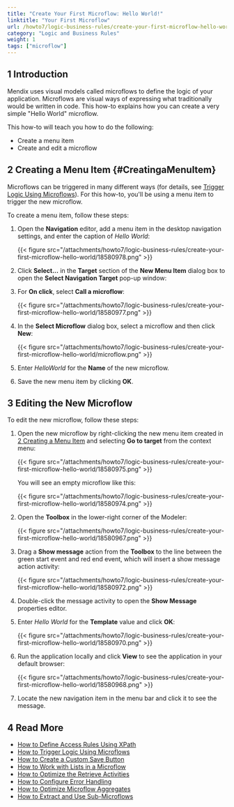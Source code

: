 ```yaml
---
title: "Create Your First Microflow: Hello World!"
linktitle: "Your First Microflow"
url: /howto7/logic-business-rules/create-your-first-microflow-hello-world/
category: "Logic and Business Rules"
weight: 1
tags: ["microflow"]
---
```


## 1 Introduction

Mendix uses visual models called microflows to define the logic of your application. Microflows are visual ways of expressing what traditionally would be written in code. This how-to explains how you can create a very simple "Hello World" microflow.

This how-to will teach you how to do the following:

* Create a menu item
* Create and edit a microflow

## 2 Creating a Menu Item {#CreatingaMenuItem}

Microflows can be triggered in many different ways (for details, see [Trigger Logic Using Microflows](/howto7/logic-business-rules/triggering-logic-using-microflows/)). For this how-to, you'll be using a menu item to trigger the new microflow.

To create a menu item, follow these steps:

1. Open the **Navigation** editor, add a menu item in the desktop navigation settings, and enter the caption of *Hello World*:

    {{< figure src="/attachments/howto7/logic-business-rules/create-your-first-microflow-hello-world/18580978.png" >}}

2. Click **Select...** in the **Target** section of the **New Menu Item** dialog box to open the **Select Navigation Target** pop-up window:

3. For **On click**, select **Call a microflow**:

    {{< figure src="/attachments/howto7/logic-business-rules/create-your-first-microflow-hello-world/18580977.png" >}}

4. In the **Select Microflow** dialog box, select a microflow and then click **New**:

    {{< figure src="/attachments/howto7/logic-business-rules/create-your-first-microflow-hello-world/microflow.png" >}}

5. Enter *HelloWorld* for the **Name** of the new microflow.
6. Save the new menu item by clicking **OK**.

## 3 Editing the New Microflow

To edit the new microflow, follow these steps:

1. Open the new microflow by right-clicking the new menu item created in [2 Creating a Menu Item](#CreatingaMenuItem) and selecting **Go to target** from the context menu:

    {{< figure src="/attachments/howto7/logic-business-rules/create-your-first-microflow-hello-world/18580975.png" >}}

    You will see an empty microflow like this:

    {{< figure src="/attachments/howto7/logic-business-rules/create-your-first-microflow-hello-world/18580974.png" >}}

2. Open the **Toolbox** in the lower-right corner of the Modeler:

    {{< figure src="/attachments/howto7/logic-business-rules/create-your-first-microflow-hello-world/18580967.png" >}}

3. Drag a **Show message** action from the **Toolbox** to the line between the green start event and red end event, which will insert a show message action activity:

    {{< figure src="/attachments/howto7/logic-business-rules/create-your-first-microflow-hello-world/18580972.png" >}}

4. Double-click the message activity to open the **Show Message** properties editor.
5. Enter *Hello World* for the **Template** value and click **OK**:

    {{< figure src="/attachments/howto7/logic-business-rules/create-your-first-microflow-hello-world/18580970.png" >}}

6. Run the application locally and click **View** to see the application in your default browser:

    {{< figure src="/attachments/howto7/logic-business-rules/create-your-first-microflow-hello-world/18580968.png" >}}

7. Locate the new navigation item in the menu bar and click it to see the message.

## 4 Read More

* [How to Define Access Rules Using XPath](/howto7/logic-business-rules/define-access-rules-using-xpath/)
* [How to Trigger Logic Using Microflows](/howto7/logic-business-rules/triggering-logic-using-microflows/)
* [How to Create a Custom Save Button](/howto7/logic-business-rules/create-a-custom-save-button/)
* [How to Work with Lists in a Microflow](/howto7/logic-business-rules/working-with-lists-in-a-microflow/)
* [How to Optimize the Retrieve Activities](/howto7/logic-business-rules/optimizing-retrieve-activities/)
* [How to Configure Error Handling](/howto7/logic-business-rules/set-up-error-handling/)
* [How to Optimize Microflow Aggregates](/howto7/logic-business-rules/optimizing-microflow-aggregates/)
* [How to Extract and Use Sub-Microflows](/howto7/logic-business-rules/extract-and-use-sub-microflows/)
